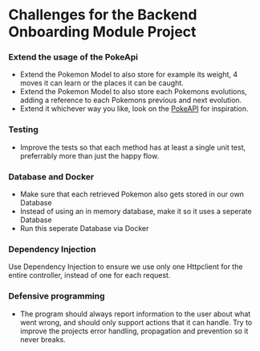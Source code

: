 # Challenges for the Backend Onboarding Module Project

### Extend the usage of the PokeApi
- Extend the Pokemon Model to also store for example its weight, 4 moves it can learn or the places it can be caught.
- Extend the Pokemon Model to also store each Pokemons evolutions, adding a reference to each Pokemons previous and next evolution.
- Extend it whichever way you like, look on the [PokeAPI](https://pokeapi.co/) for inspiration.

### Testing
- Improve the tests so that each method has at least a single unit test, preferrably more than just the happy flow.

### Database and Docker
- Make sure that each retrieved Pokemon also gets stored in our own Database
- Instead of using an in memory database, make it so it uses a seperate Database
- Run this seperate Database via Docker

### Dependency Injection
Use Dependency Injection to ensure we use only one Httpclient for the entire controller, instead of one for each request.

### Defensive programming
- The program should always report information to the user about what went wrong, and should only support actions that it can handle. Try to improve the projects error handling, propagation and prevention so it never breaks.